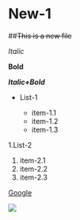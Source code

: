 # New-1
##~~This is a new file~~

*Italic*

**Bold**

***Italic+Bold***

* List-1

  * item-1.1
  * item-1.2
  * item-1.3

1.List-2

  1. item-2.1
  2. item-2.2
  3. item-2.3

[Google](www.google.com)

![](https://akm-img-a-in.tosshub.com/indiatoday/images/story/202107/Nandamuri_Balakrishna_Akhanda__1200x768.jpeg?.aX68J3F6s7C5CCwQUGyATOjmurl0cFN&size=770:433)

